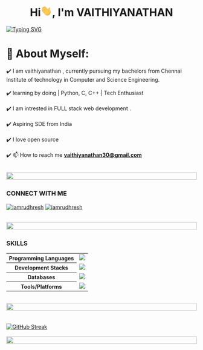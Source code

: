<!-- @format -->

<h1 align="center">Hi<img src="https://raw.githubusercontent.com/ABSphreak/ABSphreak/master/gifs/Hi.gif" width="30px">, I'm VAITHIYANATHAN</h1>





[![Typing SVG](https://readme-typing-svg.herokuapp.com?font=Fira+Code&pause=1000&random=false&width=435&lines=A+Passionate+Developer+From+India;Aspiring+Full+Stack+Web+Developer;Computer+Science+Undergraduate;Aspiring+Software+Developer+Engineer)](https://git.io/typing-svg)

<h1>🌱 About Myself:</h1>



✔️ I am vaithiyanathan , currently pursuing my bachelors from Chennai Institute of technology in Computer and Science Engineering.<br><br>✔️ learning by doing | Python, C, C++ | Tech Enthusiast<br><br>✔️ I am intrested in FULL stack web development .<br><br>✔️ Aspiring SDE from India <br><br>✔️ I love open source
<br><br>✔️
📫 How to reach me **vaithiyanathan30@gmail.com**

<br>
<img src="https://i.gifer.com/origin/8c/8cd3f1898255c045143e1da97fbabf10_w200.gif" height="20" width="100%">

<h3 align="left">CONNECT WITH ME</h3>
<p align="left">
<a href="https://www.linkedin.com/in/vaithiyanathan-t-7145ab253/" target="blank"><img align="center" src="https://raw.githubusercontent.com/rahuldkjain/github-profile-readme-generator/master/src/images/icons/Social/linked-in-alt.svg" alt="iamrudhresh" height="30" width="40" /></a>
<a href="https://www.instagram.com/_vaithiyanathan_?igsh=MXU0dnc0N29tb3F2cQ%3D%3D" target="blank"><img align="center" src="https://raw.githubusercontent.com/rahuldkjain/github-profile-readme-generator/master/src/images/icons/Social/instagram.svg" alt="iamrudhresh" height="30" width="40" /></a>
</p>
<br>
  <img src="https://i.gifer.com/origin/8c/8cd3f1898255c045143e1da97fbabf10_w200.gif" height="20" width="100%">

<br>

  <h3 align="left"><b>SKILLS</b></h3>
  <table>
    <tr>
      <th>Programming Languages</th>
      <td>
        <a href="https://skillicons.dev">
          <img src="https://skillicons.dev/icons?i=c,cpp,python,java,dart,js" />
        </a>
      </td>
    </tr>
    <tr>
      <th>Development Stacks</th>
      <td>
        <a href="https://skillicons.dev">
          <img src="https://skillicons.dev/icons?i=html,css,bootstrap,react,mui,tailwind" />
        </a>
      </td>
    </tr>
    <tr>
      <th>Databases</th>
      <td>
        <a href="https://skillicons.dev">
          <img src="https://skillicons.dev/icons?i=mongodb,mysql,postgresql" />
        </a>
      </td>
    </tr>
    <tr>
      <th>Tools/Platforms</th>
      <td>
        <a href="https://skillicons.dev">
          <img src="https://skillicons.dev/icons?i=git,github,gitlab,replit,docker,figma,idea,eclipse,vscode,visualstudio,webflow,netlify,vercel,androidstudio,se" />
        </a>
      </td>
    </tr>
  </table>
<br>
  <img src="https://i.gifer.com/origin/8c/8cd3f1898255c045143e1da97fbabf10_w200.gif" height="20" width="100%">
<br>
<br>

[![GitHub Streak](https://streak-stats.demolab.com?user=Vaithiyanathant)](https://git.io/streak-stats)
<br>
<br>
  <img src="https://i.gifer.com/origin/8c/8cd3f1898255c045143e1da97fbabf10_w200.gif" height="20" width="100%">



